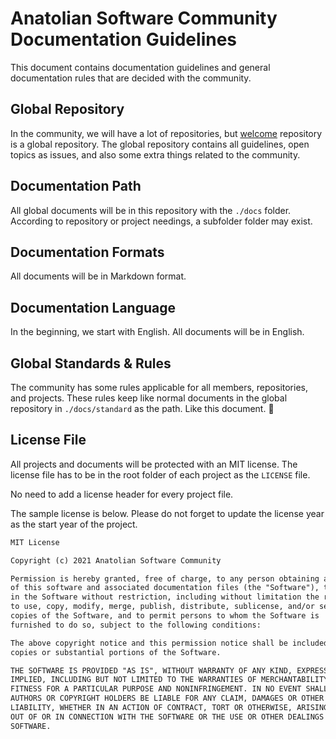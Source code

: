 # Anatolian Software Community Documentation Guidelines

This document contains documentation guidelines and general documentation rules that are decided with the community.

## Global Repository

In the community, we will have a lot of repositories, but [welcome](https://github.com/anatoliansoftwarecommunity/welcome) repository is a global repository. The global repository contains all guidelines, open topics as issues, and also some extra things related to the community.

## Documentation Path

All global documents will be in this repository with the `./docs` folder. According to repository or project needings, a subfolder folder may exist.

## Documentation Formats

All documents will be in Markdown format.

## Documentation Language

In the beginning, we start with English. All documents will be in English.

## Global Standards & Rules

The community has some rules applicable for all members, repositories, and projects. These rules keep like normal documents in the global repository in `./docs/standard` as the path. Like this document. 🙂

## License File

All projects and documents will be protected with an MIT license. The license file has to be in the root folder of each project as the `LICENSE` file.

No need to add a license header for every project file.

The sample license is below. Please do not forget to update the license year as the start year of the project.

```txt
MIT License

Copyright (c) 2021 Anatolian Software Community

Permission is hereby granted, free of charge, to any person obtaining a copy
of this software and associated documentation files (the "Software"), to deal
in the Software without restriction, including without limitation the rights
to use, copy, modify, merge, publish, distribute, sublicense, and/or sell
copies of the Software, and to permit persons to whom the Software is
furnished to do so, subject to the following conditions:

The above copyright notice and this permission notice shall be included in all
copies or substantial portions of the Software.

THE SOFTWARE IS PROVIDED "AS IS", WITHOUT WARRANTY OF ANY KIND, EXPRESS OR
IMPLIED, INCLUDING BUT NOT LIMITED TO THE WARRANTIES OF MERCHANTABILITY,
FITNESS FOR A PARTICULAR PURPOSE AND NONINFRINGEMENT. IN NO EVENT SHALL THE
AUTHORS OR COPYRIGHT HOLDERS BE LIABLE FOR ANY CLAIM, DAMAGES OR OTHER
LIABILITY, WHETHER IN AN ACTION OF CONTRACT, TORT OR OTHERWISE, ARISING FROM,
OUT OF OR IN CONNECTION WITH THE SOFTWARE OR THE USE OR OTHER DEALINGS IN THE
SOFTWARE.
```
